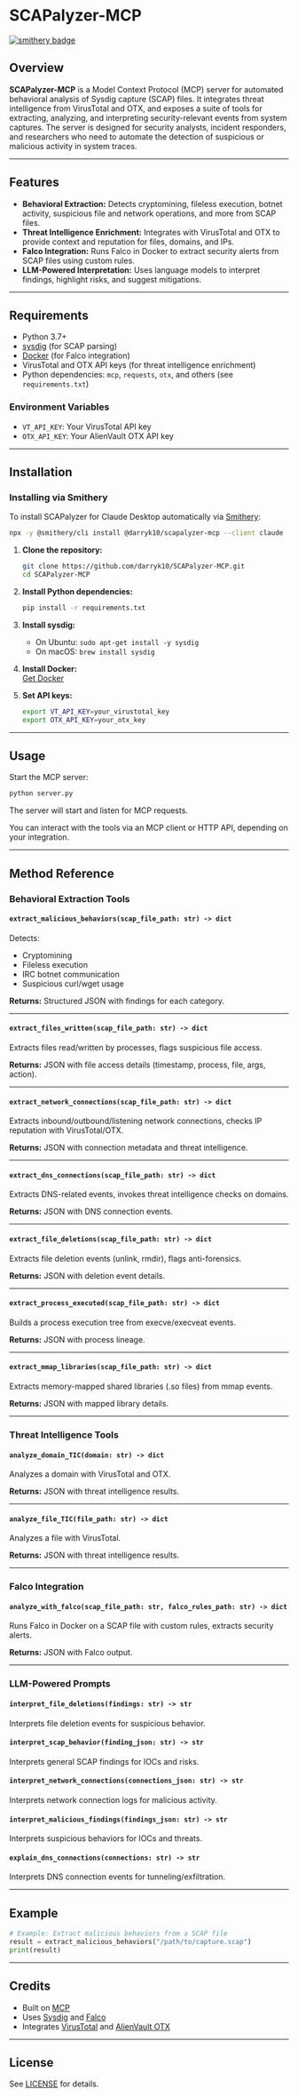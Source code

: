 # SCAPalyzer-MCP

[![smithery badge](https://smithery.ai/badge/@darryk10/scapalyzer-mcp)](https://smithery.ai/server/@darryk10/scapalyzer-mcp)

## Overview

**SCAPalyzer-MCP** is a Model Context Protocol (MCP) server for automated behavioral analysis of Sysdig capture (SCAP) files. It integrates threat intelligence from VirusTotal and OTX, and exposes a suite of tools for extracting, analyzing, and interpreting security-relevant events from system captures. The server is designed for security analysts, incident responders, and researchers who need to automate the detection of suspicious or malicious activity in system traces.

---

## Features

- **Behavioral Extraction:** Detects cryptomining, fileless execution, botnet activity, suspicious file and network operations, and more from SCAP files.
- **Threat Intelligence Enrichment:** Integrates with VirusTotal and OTX to provide context and reputation for files, domains, and IPs.
- **Falco Integration:** Runs Falco in Docker to extract security alerts from SCAP files using custom rules.
- **LLM-Powered Interpretation:** Uses language models to interpret findings, highlight risks, and suggest mitigations.

---

## Requirements

- Python 3.7+
- [sysdig](https://github.com/draios/sysdig) (for SCAP parsing)
- [Docker](https://www.docker.com/) (for Falco integration)
- VirusTotal and OTX API keys (for threat intelligence enrichment)
- Python dependencies: `mcp`, `requests`, `otx`, and others (see `requirements.txt`)

### Environment Variables

- `VT_API_KEY`: Your VirusTotal API key
- `OTX_API_KEY`: Your AlienVault OTX API key

---

## Installation

### Installing via Smithery

To install SCAPalyzer for Claude Desktop automatically via [Smithery](https://smithery.ai/server/@darryk10/scapalyzer-mcp):

```bash
npx -y @smithery/cli install @darryk10/scapalyzer-mcp --client claude
```

1. **Clone the repository:**
   ```bash
   git clone https://github.com/darryk10/SCAPalyzer-MCP.git
   cd SCAPalyzer-MCP
   ```

2. **Install Python dependencies:**
   ```bash
   pip install -r requirements.txt
   ```

3. **Install sysdig:**
   - On Ubuntu: `sudo apt-get install -y sysdig`
   - On macOS: `brew install sysdig`

4. **Install Docker:**  
   [Get Docker](https://docs.docker.com/get-docker/)

5. **Set API keys:**
   ```bash
   export VT_API_KEY=your_virustotal_key
   export OTX_API_KEY=your_otx_key
   ```

---

## Usage

Start the MCP server:
```bash
python server.py
```
The server will start and listen for MCP requests.

You can interact with the tools via an MCP client or HTTP API, depending on your integration.

---

## Method Reference

### Behavioral Extraction Tools

#### `extract_malicious_behaviors(scap_file_path: str) -> dict`
Detects:
- Cryptomining
- Fileless execution
- IRC botnet communication
- Suspicious curl/wget usage

**Returns:** Structured JSON with findings for each category.

---

#### `extract_files_written(scap_file_path: str) -> dict`
Extracts files read/written by processes, flags suspicious file access.

**Returns:** JSON with file access details (timestamp, process, file, args, action).

---

#### `extract_network_connections(scap_file_path: str) -> dict`
Extracts inbound/outbound/listening network connections, checks IP reputation with VirusTotal/OTX.

**Returns:** JSON with connection metadata and threat intelligence.

---

#### `extract_dns_connections(scap_file_path: str) -> dict`
Extracts DNS-related events, invokes threat intelligence checks on domains.

**Returns:** JSON with DNS connection events.

---

#### `extract_file_deletions(scap_file_path: str) -> dict`
Extracts file deletion events (unlink, rmdir), flags anti-forensics.

**Returns:** JSON with deletion event details.

---

#### `extract_process_executed(scap_file_path: str) -> dict`
Builds a process execution tree from execve/execveat events.

**Returns:** JSON with process lineage.

---

#### `extract_mmap_libraries(scap_file_path: str) -> dict`
Extracts memory-mapped shared libraries (.so files) from mmap events.

**Returns:** JSON with mapped library details.

---

### Threat Intelligence Tools

#### `analyze_domain_TIC(domain: str) -> dict`
Analyzes a domain with VirusTotal and OTX.

**Returns:** JSON with threat intelligence results.

---

#### `analyze_file_TIC(file_path: str) -> dict`
Analyzes a file with VirusTotal.

**Returns:** JSON with threat intelligence results.

---

### Falco Integration

#### `analyze_with_falco(scap_file_path: str, falco_rules_path: str) -> dict`
Runs Falco in Docker on a SCAP file with custom rules, extracts security alerts.

**Returns:** JSON with Falco output.

---

### LLM-Powered Prompts

#### `interpret_file_deletions(findings: str) -> str`
Interprets file deletion events for suspicious behavior.

#### `interpret_scap_behavior(finding_json: str) -> str`
Interprets general SCAP findings for IOCs and risks.

#### `interpret_network_connections(connections_json: str) -> str`
Interprets network connection logs for malicious activity.

#### `interpret_malicious_findings(findings_json: str) -> str`
Interprets suspicious behaviors for IOCs and threats.

#### `explain_dns_connections(connections: str) -> str`
Interprets DNS connection events for tunneling/exfiltration.

---

## Example

```python
# Example: Extract malicious behaviors from a SCAP file
result = extract_malicious_behaviors("/path/to/capture.scap")
print(result)
```

---

## Credits

- Built on [MCP](https://github.com/modelcontextprotocol/mcp)
- Uses [Sysdig](https://github.com/draios/sysdig) and [Falco](https://falco.org/)
- Integrates [VirusTotal](https://www.virustotal.com/) and [AlienVault OTX](https://otx.alienvault.com/)

---

## License

See [LICENSE](LICENSE) for details.
